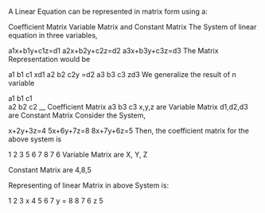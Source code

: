 A Linear Equation can be represented in matrix form using a:

Coefficient Matrix
Variable Matrix and
Constant Matrix
The System of linear equation in three variables,

a1x+b1y+c1z=d1
a2x+b2y+c2z=d2
a3x+b3y+c3z=d3
The Matrix Representation would be

a1 b1 c1       xd1
a2 b2 c2y      =d2
a3 b3 c3 zd3
We generalize the result of n variable

a1 b1 c1             
a2 b2 c2     __     Coefficient Matrix
a3 b3 c3
x,y,z  are Variable Matrix
d1,d2,d3 are Constant Matrix
Consider the System,

x+2y+3z=4
5x+6y+7z=8
8x+7y+6z=5
Then, the coefficient matrix for the above system is

1 2 3 
5 6 7 
8 7 6
Variable Matrix are X, Y, Z

Constant Matrix are 4,8,5

Representing of linear Matrix in above System is:

1 2 3 x     4
5 6 7 y     = 8
8 7 6 z     5
